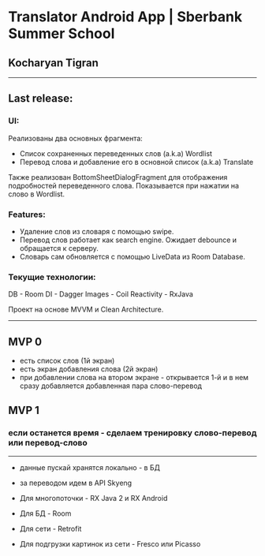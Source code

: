 # Translator Android  App | Sberbank Summer School
## Kocharyan Tigran

---
## Last release:

### UI:
Реализованы два основных фрагмента:
- Список сохраненных переведенных слов (a.k.a) Wordlist
- Перевод слова и добавление его в основной список (a.k.a) Translate

Также реализован BottomSheetDialogFragment для отображения подробностей переведенного слова. 
Показывается при нажатии на слово в Wordlist.

### Features:
- Удаление слов из словаря с помощью swipe.
- Перевод слов работает как search engine. Ожидает debounce и обращается к серверу.
- Словарь сам обновляется с помощью LiveData из Room Database.

### Текущие технологии:
DB - Room
DI - Dagger
Images - Coil
Reactivity - RxJava

Проект на основе MVVM и Clean Architecture.

---

## MVP 0
* есть список слов (1й экран)
* есть экран добавления слова (2й экран)
* при добавлении слова на втором экране - открывается 1-й и в нем сразу добавляется добавленная пара слово-перевод

## MVP 1
### если останется время - сделаем тренировку слово-перевод или перевод-слово

---

* данные пускай хранятся локально - в БД
* за переводом идем в API Skyeng

* Для многопоточки - RX Java 2 и RX Android
* Для БД - Room
* Для сети - Retrofit
* Для подгрузки картинок из сети - Fresco или Picasso

